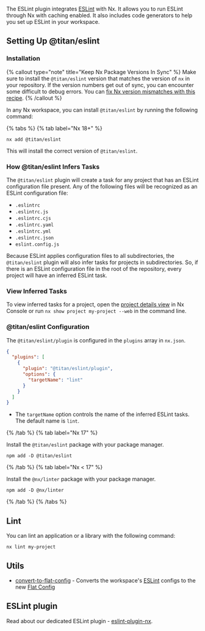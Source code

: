 The ESLint plugin integrates [ESLint](https://eslint.org/) with Nx. It allows you to run ESLint through Nx with caching enabled. It also includes code generators to help you set up ESLint in your workspace.

## Setting Up @titan/eslint

### Installation

{% callout type="note" title="Keep Nx Package Versions In Sync" %}
Make sure to install the `@titan/eslint` version that matches the version of `nx` in your repository. If the version numbers get out of sync, you can encounter some difficult to debug errors. You can [fix Nx version mismatches with this recipe](/recipes/tips-n-tricks/keep-nx-versions-in-sync).
{% /callout %}

In any Nx workspace, you can install `@titan/eslint` by running the following command:

{% tabs %}
{% tab label="Nx 18+" %}

```shell {% skipRescope=true %}
nx add @titan/eslint
```

This will install the correct version of `@titan/eslint`.

### How @titan/eslint Infers Tasks

The `@titan/eslint` plugin will create a task for any project that has an ESLint configuration file present. Any of the following files will be recognized as an ESLint configuration file:

- `.eslintrc`
- `.eslintrc.js`
- `.eslintrc.cjs`
- `.eslintrc.yaml`
- `.eslintrc.yml`
- `.eslintrc.json`
- `eslint.config.js`

Because ESLint applies configuration files to all subdirectories, the `@titan/eslint` plugin will also infer tasks for projects in subdirectories. So, if there is an ESLint configuration file in the root of the repository, every project will have an inferred ESLint task.

### View Inferred Tasks

To view inferred tasks for a project, open the [project details view](/concepts/inferred-tasks) in Nx Console or run `nx show project my-project --web` in the command line.

### @titan/eslint Configuration

The `@titan/eslint/plugin` is configured in the `plugins` array in `nx.json`.

```json {% fileName="nx.json" %}
{
  "plugins": [
    {
      "plugin": "@titan/eslint/plugin",
      "options": {
        "targetName": "lint"
      }
    }
  ]
}
```

- The `targetName` option controls the name of the inferred ESLint tasks. The default name is `lint`.

{% /tab %}
{% tab label="Nx 17" %}

Install the `@titan/eslint` package with your package manager.

```shell {% skipRescope=true %}
npm add -D @titan/eslint
```

{% /tab %}
{% tab label="Nx < 17" %}

Install the `@nx/linter` package with your package manager.

```shell
npm add -D @nx/linter
```

{% /tab %}
{% /tabs %}

## Lint

You can lint an application or a library with the following command:

```shell
nx lint my-project
```

## Utils

- [convert-to-flat-config](/nx-api/eslint/generators/convert-to-flat-config) - Converts the workspace's [ESLint](https://eslint.org/) configs to the new [Flat Config](https://eslint.org/blog/2022/08/new-config-system-part-2)

## ESLint plugin

Read about our dedicated ESLint plugin - [eslint-plugin-nx](/nx-api/eslint-plugin/documents/overview).

